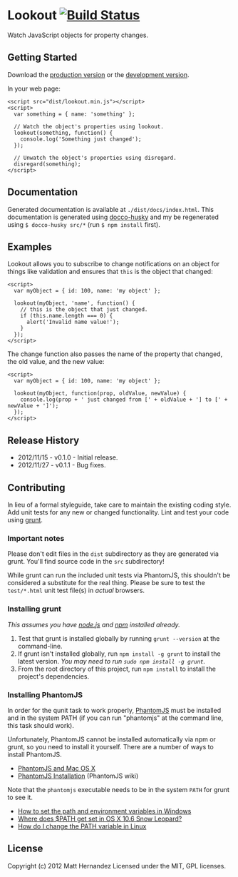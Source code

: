 # Lookout [![Build Status](https://secure.travis-ci.org/fiveisprime/lookout.png?branch=master)](https://travis-ci.org/fiveisprime/lookout)

Watch JavaScript objects for property changes.

## Getting Started
Download the [production version][min] or the [development version][max].

[min]: https://raw.github.com/fiveisprime/lookout/master/dist/lookout.min.js
[max]: https://raw.github.com/fiveisprime/lookout/master/dist/lookout.js

In your web page:

    <script src="dist/lookout.min.js"></script>
    <script>
      var something = { name: 'something' };
      
      // Watch the object's properties using lookout.
      lookout(something, function() {
        console.log('Something just changed');
      });
      
      // Unwatch the object's properties using disregard.
      disregard(something);
    </script>


## Documentation
Generated documentation is available at `./dist/docs/index.html`. This documentation is generated using [docco-husky](https://github.com/mbrevoort/docco-husky) and my be regenerated using `$ docco-husky src/*` (run `$ npm install` first).

## Examples
Lookout allows you to subscribe to change notifications on an object for things like validation and ensures that `this` is the
object that changed:

    <script>
      var myObject = { id: 100, name: 'my object' };
      
      lookout(myObject, 'name', function() {
        // this is the object that just changed.
        if (this.name.length === 0) {
          alert('Invalid name value!');
        }
      });
    </script>

The change function also passes the name of the property that changed, the old value, and the new value:

    <script>
      var myObject = { id: 100, name: 'my object' };
      
      lookout(myObject, function(prop, oldValue, newValue) {
        console.log(prop + ' just changed from [' + oldValue + '] to [' + newValue + ']');
      });
    </script>

## Release History
* 2012/11/15 - v0.1.0 - Initial release.
* 2012/11/27 - v0.1.1 - Bug fixes.

## Contributing
In lieu of a formal styleguide, take care to maintain the existing coding style. Add unit tests for any new or changed functionality. Lint and test your code using [grunt](https://github.com/cowboy/grunt).

### Important notes
Please don't edit files in the `dist` subdirectory as they are generated via grunt. You'll find source code in the `src` subdirectory!

While grunt can run the included unit tests via PhantomJS, this shouldn't be considered a substitute for the real thing. Please be sure to test the `test/*.html` unit test file(s) in _actual_ browsers.

### Installing grunt
_This assumes you have [node.js](http://nodejs.org/) and [npm](http://npmjs.org/) installed already._

1. Test that grunt is installed globally by running `grunt --version` at the command-line.
1. If grunt isn't installed globally, run `npm install -g grunt` to install the latest version. _You may need to run `sudo npm install -g grunt`._
1. From the root directory of this project, run `npm install` to install the project's dependencies.

### Installing PhantomJS

In order for the qunit task to work properly, [PhantomJS](http://www.phantomjs.org/) must be installed and in the system PATH (if you can run "phantomjs" at the command line, this task should work).

Unfortunately, PhantomJS cannot be installed automatically via npm or grunt, so you need to install it yourself. There are a number of ways to install PhantomJS.

* [PhantomJS and Mac OS X](http://ariya.ofilabs.com/2012/02/phantomjs-and-mac-os-x.html)
* [PhantomJS Installation](http://code.google.com/p/phantomjs/wiki/Installation) (PhantomJS wiki)

Note that the `phantomjs` executable needs to be in the system `PATH` for grunt to see it.

* [How to set the path and environment variables in Windows](http://www.computerhope.com/issues/ch000549.htm)
* [Where does $PATH get set in OS X 10.6 Snow Leopard?](http://superuser.com/questions/69130/where-does-path-get-set-in-os-x-10-6-snow-leopard)
* [How do I change the PATH variable in Linux](https://www.google.com/search?q=How+do+I+change+the+PATH+variable+in+Linux)

## License
Copyright (c) 2012 Matt Hernandez
Licensed under the MIT, GPL licenses.
